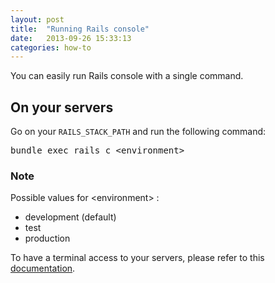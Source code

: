 ```yaml
---
layout: post
title:  "Running Rails console"
date:   2013-09-26 15:33:13
categories: how-to
---
```


<p class="lead">You can easily run Rails console with a single command.</p>

## On your servers

Go on your `RAILS_STACK_PATH` and run the following command:

<p>
<kbd>bundle exec rails c &lt;environment&gt;</kbd>
</p>

<div class="notice">
    <h3>Note</h3>
	<p>Possible values for &lt;environment&gt; :</p>
    <ul>
		<li>development (default)</li>
		<li>test</li>
		<li>production</li>
    </ul>
</div>

To have a terminal access to your servers, please refer to this [documentation](/help/shell_to_your_servers).
